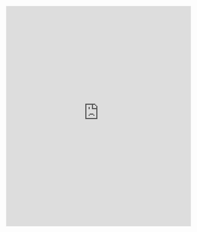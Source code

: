 <iframe src="https://raw.githubusercontent.com/brainhack-school2020/Biosignal-Emotions-BHS-2020/master/docs/index.html" width="100%" height="600" frameborder="0" marginwidth="0" marginheight="0"></iframe>
